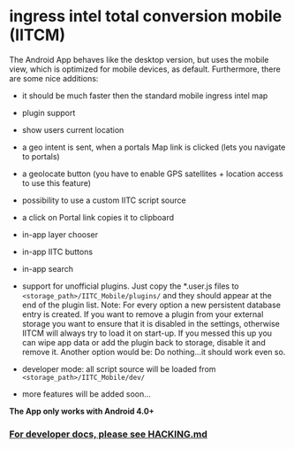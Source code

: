 ingress intel total conversion mobile (IITCM)
=====================================

The Android App behaves like the desktop version, but uses the mobile view, which is optimized for mobile devices, as default. Furthermore, there are some nice additions:

- it should be much faster then the standard mobile ingress intel map

- plugin support

- show users current location

- a geo intent is sent, when a portals Map link is clicked (lets you navigate to portals)

- a geolocate button (you have to enable GPS satellites + location access to use this feature)

- possibility to use a custom IITC script source

- a click on Portal link copies it to clipboard

- in-app layer chooser

- in-app IITC buttons

- in-app search

- support for unofficial plugins. Just copy the *.user.js files to ```<storage_path>/IITC_Mobile/plugins/``` and they should appear at the end of the plugin list. Note: For every option a new persistent database entry is created. If you want to remove a plugin from your external storage you want to ensure that it is disabled in the settings, otherwise IITCM will always try to load it on start-up. If you messed this up you can wipe app data or add the plugin back to storage, disable it and remove it. Another option would be: Do nothing...it should work even so.

- developer mode: all script source will be loaded from ```<storage_path>/IITC_Mobile/dev/```

- more features will be added soon...

**The App only works with Android 4.0+**

### [For developer docs, please see HACKING.md](https://github.com/jonatkins/ingress-intel-total-conversion/blob/master/mobile/HACKING.md)
